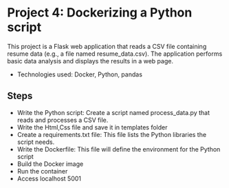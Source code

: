 # Project 4: Dockerizing a Python script
This project is a Flask web application that reads a CSV file containing resume data (e.g., a file named resume_data.csv). The application performs basic data analysis and displays the results in a web page.
- Technologies used: Docker, Python, pandas

## Steps 
- Write the Python script: Create a script named process_data.py that reads and processes a CSV file.
- Write the Html,Css file and save it in templates folder
- Create a requirements.txt file: This file lists the Python libraries the script needs.
- Write the Dockerfile: This file will define the environment for the Python script
- Build the Docker image
- Run the container
- Access localhost 5001 
